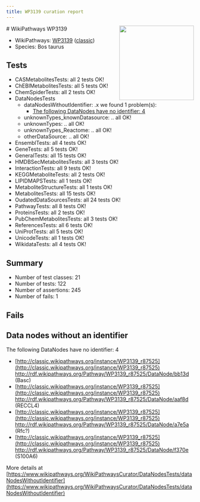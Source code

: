 ```yaml
---
title: WP3139 curation report
---
```


<img style="float: right; width: 200px" src="https://upload.wikimedia.org/wikipedia/commons/thumb/8/83/Wplogo_with_text_500.png/640px-Wplogo_with_text_500.png" />
# WikiPathways WP3139

* WikiPathways: [WP3139](https://wikipathways.org/pathways/WP3139) ([classic](https://classic.wikipathways.org/instance/WP3139))
* Species: Bos taurus
## Tests
* CASMetabolitesTests: all 2 tests OK!
* ChEBIMetabolitesTests: all 5 tests OK!
* ChemSpiderTests: all 2 tests OK!
* DataNodesTests
    * dataNodesWithoutIdentifier: .x we found 1 problem(s):
        * [The following DataNodes have no identifier: 4](#d2d32fa3)
    * unknownTypes_knownDatasource: .. all OK!
    * unknownTypes: .. all OK!
    * unknownTypes_Reactome: .. all OK!
    * otherDataSource: .. all OK!
* EnsemblTests: all 4 tests OK!
* GeneTests: all 5 tests OK!
* GeneralTests: all 15 tests OK!
* HMDBSecMetabolitesTests: all 3 tests OK!
* InteractionTests: all 9 tests OK!
* KEGGMetaboliteTests: all 2 tests OK!
* LIPIDMAPSTests: all 1 tests OK!
* MetaboliteStructureTests: all 1 tests OK!
* MetabolitesTests: all 15 tests OK!
* OudatedDataSourcesTests: all 24 tests OK!
* PathwayTests: all 8 tests OK!
* ProteinsTests: all 2 tests OK!
* PubChemMetabolitesTests: all 3 tests OK!
* ReferencesTests: all 6 tests OK!
* UniProtTests: all 5 tests OK!
* UnicodeTests: all 1 tests OK!
* WikidataTests: all 4 tests OK!


## Summary

* Number of test classes: 21
* Number of tests: 122
* Number of assertions: 245
* Number of fails: 1

## Fails

<a name="d2d32fa3" />

## Data nodes without an identifier

The following DataNodes have no identifier: 4

* [http://classic.wikipathways.org/instance/WP3139_r87525](http://classic.wikipathways.org/instance/WP3139_r87525) http://rdf.wikipathways.org/Pathway/WP3139_r87525/DataNode/bb13d (Basc)
* [http://classic.wikipathways.org/instance/WP3139_r87525](http://classic.wikipathways.org/instance/WP3139_r87525) http://rdf.wikipathways.org/Pathway/WP3139_r87525/DataNode/aaf8d (RECCL4)
* [http://classic.wikipathways.org/instance/WP3139_r87525](http://classic.wikipathways.org/instance/WP3139_r87525) http://rdf.wikipathways.org/Pathway/WP3139_r87525/DataNode/a7e5a (Rfc?)
* [http://classic.wikipathways.org/instance/WP3139_r87525](http://classic.wikipathways.org/instance/WP3139_r87525) http://rdf.wikipathways.org/Pathway/WP3139_r87525/DataNode/f370e (S100A6)


More details at [https://www.wikipathways.org/WikiPathwaysCurator/DataNodesTests/dataNodesWithoutIdentifier](https://www.wikipathways.org/WikiPathwaysCurator/DataNodesTests/dataNodesWithoutIdentifier)

